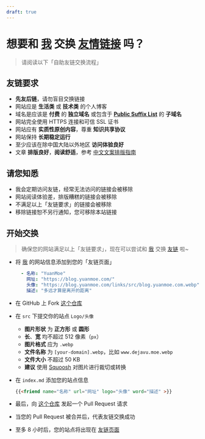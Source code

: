 ```yaml
---
draft: true
---
```


# 想要和 [我](https://blog.yuanmoe.com/) 交换 [友情链接](https://blog.yuanmoe.com/links/) 吗？

> 请阅读以下「自助友链交换流程」

## 友链要求

- **先友后链**，请勿盲目交换链接
- 网站应是 **生活类** 或 **技术类** 的个人博客
- 域名是应该是 **付费** 的 **独立域名** 或包含于 [**Public Suffix List**](https://publicsuffix.org/list/public_suffix_list.dat) 的 **子域名**
- 网站完全使用 HTTPS 连接和可信 SSL 证书
- 网站应有 **实质性原创内容**，尊重 **知识共享协议**
- 网站保持 **长期稳定运行**
- 至少应该在除中国大陆以外地区 **访问体验良好**
- 文章 **排版良好**，**阅读舒适**，参考 [中文文案排版指南](https://github.com/sparanoid/chinese-copywriting-guidelines)

## 请您知悉

- 我会定期访问友链，经常无法访问的链接会被移除
- 网站阅读体验差，排版糟糕的链接会被移除
- 不满足以上「友链要求」的链接会被移除
- 移除链接恕不另行通知，您可移除本站链接

## 开始交换

> 确保您的网站满足以上「友链要求」，现在可以尝试和 [我](https://blog.yuanmoe.com/) 交换 [友链](https://blog.yuanmoe.com/links/) 啦~

- 将 [我](https://blog.yuanmoe.com/) 的网站信息添加到您的「友链页面」

  ```yaml
    - 名称: "YuanMoe"
      网址: "https://blog.yuanmoe.com/"
      头像: "https://blog.yuanmoe.com/links/src/blog.yuanmoe.com.webp"
      描述: "多远才算是离开的距离"
  ```
  
- 在 GitHub 上 Fork [这个仓库](https://github.com/cnmoe/links)

- 在 `src` 下提交你的站点 `Logo/头像`

  - **图片形状** 为 **正方形** 或 **圆形**
  - **长**、**宽** 均不超过 512 像素（`px`）
  - **图片格式** 应为 `.webp`
  - **文件名称** 为 `[your-domain].webp`，比如 `www.dejavu.moe.webp`
  - **文件大小** 不超过 50 KB
  - **建议** 使用 [Squoosh](https://squoosh.app/) 对图片进行裁切或转换

- 在 `index.md` 添加您的站点信息

  ```html
  {{<friend name="名称" url="网址" logo="头像" word="描述" >}}
  ```
  
- 最后，向 [这个仓库](https://github.com/cnmoe/links) 发起一个 Pull Request 请求
- 当您的 Pull Request 被合并后，代表友链交换成功
- 至多 8 小时后，您的站点将出现在 [友链页面](https://blog.yuanmoe.com/links/)
